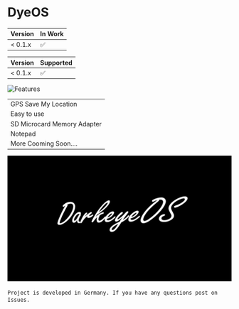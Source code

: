 # DyeOS

| Version | In Work            |
| ------- | ------------------ |
| < 0.1.x | :white_check_mark: |

| Version  | Supported |
| ------------- | ------------- |
| < 0.1.x  | :white_check_mark: |

![Features](https://s12.directupload.net/images/200907/9m8qldwi.png)

|   | 
| ------------- | 
| GPS Save My Location  | 
| Easy to use  | 
| SD Microcard Memory Adapter  | 
| Notepad  | 
| More Cooming Soon.... | 


![Logo](https://raw.githubusercontent.com/Ninja581/dyeos/main/img/dyeos.png?token=GHSAT0AAAAAABT2TI7T3RBGA2EJIIX4QAHWYTFWFDQ)

```
Project is developed in Germany. If you have any questions post on Issues.
```

